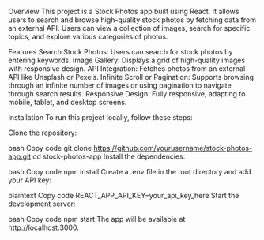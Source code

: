 Overview
This project is a Stock Photos app built using React. It allows users to search and browse high-quality stock photos by fetching data from an external API. Users can view a collection of images, search for specific topics, and explore various categories of photos.

Features
Search Stock Photos: Users can search for stock photos by entering keywords.
Image Gallery: Displays a grid of high-quality images with responsive design.
API Integration: Fetches photos from an external API like Unsplash or Pexels.
Infinite Scroll or Pagination: Supports browsing through an infinite number of images or using pagination to navigate through search results.
Responsive Design: Fully responsive, adapting to mobile, tablet, and desktop screens.

Installation
To run this project locally, follow these steps:

Clone the repository:

bash
Copy code
git clone https://github.com/yourusername/stock-photos-app.git
cd stock-photos-app
Install the dependencies:

bash
Copy code
npm install
Create a .env file in the root directory and add your API key:

plaintext
Copy code
REACT_APP_API_KEY=your_api_key_here
Start the development server:

bash
Copy code
npm start
The app will be available at http://localhost:3000.
